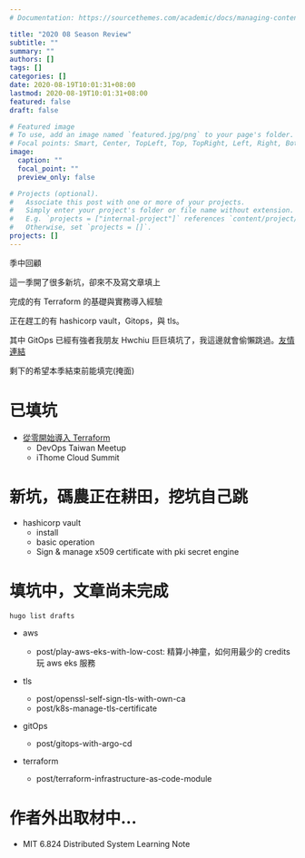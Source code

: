 ```yaml
---
# Documentation: https://sourcethemes.com/academic/docs/managing-content/

title: "2020 08 Season Review"
subtitle: ""
summary: ""
authors: []
tags: []
categories: []
date: 2020-08-19T10:01:31+08:00
lastmod: 2020-08-19T10:01:31+08:00
featured: false
draft: false

# Featured image
# To use, add an image named `featured.jpg/png` to your page's folder.
# Focal points: Smart, Center, TopLeft, Top, TopRight, Left, Right, BottomLeft, Bottom, BottomRight.
image:
  caption: ""
  focal_point: ""
  preview_only: false

# Projects (optional).
#   Associate this post with one or more of your projects.
#   Simply enter your project's folder or file name without extension.
#   E.g. `projects = ["internal-project"]` references `content/project/deep-learning/index.md`.
#   Otherwise, set `projects = []`.
projects: []
---
```


季中回顧

這一季開了很多新坑，卻來不及寫文章填上

完成的有 Terraform 的基礎與實務導入經驗

正在趕工的有 hashicorp vault，Gitops，與 tls。

其中 GitOps 已經有強者我朋友 Hwchiu 巨巨填坑了，我這邊就會偷懶跳過。[友情連結](https://hwchiu.com/)

剩下的希望本季結束前能填完(掩面)

# 已填坑

- [從零開始導入 Terraform](https://www.facebook.com/engineer.from.scratch/posts/185733642920123)
  - DevOps Taiwan Meetup
  - iThome Cloud Summit

# 新坑，碼農正在耕田，挖坑自己跳

- hashicorp vault
  - install
  - basic operation
  - Sign & manage x509 certificate with pki secret engine

# 填坑中，文章尚未完成

```
hugo list drafts
```

- aws
  - post/play-aws-eks-with-low-cost: 精算小神童，如何用最少的 credits 玩 aws eks 服務

- tls
  - post/openssl-self-sign-tls-with-own-ca
  - post/k8s-manage-tls-certificate

- gitOps
  - post/gitops-with-argo-cd

- terraform
  - post/terraform-infrastructure-as-code-module

# 作者外出取材中...

- MIT 6.824 Distributed System Learning Note
